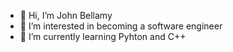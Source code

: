 - 👋 Hi, I’m John Bellamy
- 👀 I’m interested in becoming a software engineer
- 🌱 I’m currently learning Pyhton and C++

